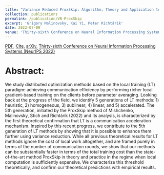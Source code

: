 ```yaml
---
title: "Variance Reduced ProxSkip: Algorithm, Theory and Application to Federated Learning"
collection: publications
permalink: /publication/VR-ProxSkip
excerpt: 'Grigory Malinovsky, Kai Yi, Peter Richtárik'
date: 2022-07-09 
venue: 'Thirty-sixth Conference on Neural Information Processing Systems (NeurIPS 2022)'
---
```

[PDF](https://arxiv.org/pdf/2207.04338.pdf), [Cite](https://grigory-malinovsky.github.io/files/vr-proxskip.txt), [arXiv](https://arxiv.org/abs/2207.04338), [Thirty-sixth Conference on Neural Information Processing Systems (NeurIPS 2022)](https://nips.cc/virtual/2022/poster/53291) 


Abstract:
======
We study distributed optimization methods based on the local training (LT) paradigm: achieving communication efficiency by performing richer local gradient-based training on the clients before parameter averaging. Looking back at the progress of the field, we identify 5 generations of LT methods: 1) heuristic, 2) homogeneous, 3) sublinear, 4) linear, and 5) accelerated. The 5th generation, initiated by the ProxSkip method of Mishchenko, Malinovsky, Stich and Richtárik (2022) and its analysis, is characterized by the first theoretical confirmation that LT is a communication acceleration mechanism. Inspired by this recent progress, we contribute to the 5th generation of LT methods by showing that it is possible to enhance them further using variance reduction. While all previous theoretical results for LT methods ignore the cost of local work altogether, and are framed purely in terms of the number of communication rounds, we show that our methods can be substantially faster in terms of the total training cost than the state-of-the-art method ProxSkip in theory and practice in the regime when local computation is sufficiently expensive. We characterize this threshold theoretically, and confirm our theoretical predictions with empirical results.

